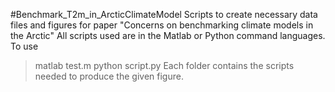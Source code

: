 #Benchmark_T2m_in_ArcticClimateModel
Scripts to create necessary data files and figures for paper "Concerns on benchmarking climate models in the Arctic"
All scripts used are in the Matlab or Python command languages. To use
>matlab test.m
>python script.py
>Each folder contains the scripts needed to produce the given figure.
